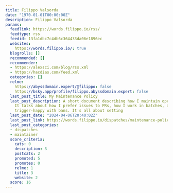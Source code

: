 ```yaml
---
title: Filippo Valsorda
date: "1970-01-01T00:00:00Z"
description: Filippo Valsorda
params:
  feedlink: https://words.filippo.io/rss/
  feedtype: rss
  feedid: 13fa1dbc7c4db6c364433da06e1896ec
  websites:
    https://words.filippo.io/: true
  blogrolls: []
  recommended: []
  recommender:
  - https://alexsci.com/blog/rss.xml
  - https://hacdias.com/feed.xml
  categories: []
  relme:
    https://abyssdomain.expert/@filippo: false
    https://bsky.app/profile/filippo.abyssdomain.expert: false
  last_post_title: My Maintenance Policy
  last_post_description: A short document describing how I maintain open source projects.
    It talks about how I prefer issues to PRs, how I work in batches, and how I'm
    trigger-happy with bans. It's all about setting
  last_post_date: "2024-04-06T20:40:02Z"
  last_post_link: https://words.filippo.io/dispatches/maintenance-policy/
  last_post_categories:
  - dispatches
  - maintainer
  score_criteria:
    cats: 0
    description: 3
    postcats: 2
    promoted: 5
    promotes: 0
    relme: 1
    title: 3
    website: 2
  score: 16
---
```

